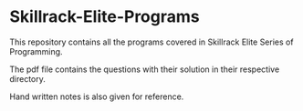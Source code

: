 # Skillrack-Elite-Programs
This repository contains all the programs covered in Skillrack Elite Series of Programming.

The pdf file contains the questions with their solution in their respective directory.

Hand written notes is also given for reference.

